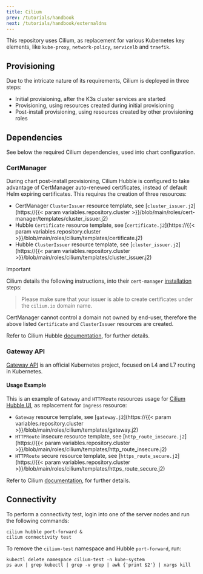 ```yaml
---
title: Cilium
prev: /tutorials/handbook
next: /tutorials/handbook/externaldns
---
```


This repository uses Cilium, as replacement for various Kubernetes key elements, like `kube-proxy`, `network-policy`, `servicelb` and `traefik`.

<!--more-->

## Provisioning

Due to the intricate nature of its requirements, Cilium is deployed in three steps:

- Initial provisioning, after the K3s cluster services are started
- Provisioning, using resources created during initial provisioning
- Post-install provisioning, using resources created by other provisioning roles

## Dependencies

See below the required Cilium dependencies, used into chart configuration. 

### CertManager

During chart post-install provisioning, Cilium Hubble is configured to take advantage of CertManager auto-renewed certificates, instead of default Helm expiring certificates. This requires the creation of three resources:

- CertManager `ClusterIssuer` resource template, see [`cluster_issuer.j2`](https://{{< param variables.repository.cluster >}}/blob/main/roles/cert-manager/templates/cluster_issuer.j2)
- Hubble `Certificate` resource template, see [`certificate.j2`](https://{{< param variables.repository.cluster >}}/blob/main/roles/cilium/templates/certificate.j2)
- Hubble `ClusterIssuer` resource template, see [`cluster_issuer.j2`](https://{{< param variables.repository.cluster >}}/blob/main/roles/cilium/templates/cluster_issuer.j2)

> [!IMPORTANT]
> Cilium details the following instructions, into their `cert-manager` [installation](https://docs.cilium.io/en/latest/observability/hubble/configuration/tls) steps:
> > Please make sure that your issuer is able to create certificates under the `cilium.io` domain name.
>
> CertManager cannot control a domain not owned by end-user, therefore the above listed `Certificate` and `ClusterIssuer` resources are created.

Refer to Cilium Hubble [documentation](https://docs.cilium.io/en/stable/gettingstarted/hubble-configuration/), for further details.

### Gateway API

[Gateway API](https://gateway-api.sigs.k8s.io) is an official Kubernetes project, focused on L4 and L7 routing in Kubernetes.

#### Usage Example

This is an example of `Gateway` and `HTTPRoute` resources usage for [Cilium Hubble UI](/k3s-cluster/tutorials/handbook/externaldns/#cilium), as replacement for `Ingress` resource:

- `Gateway` resource template, see [`gateway.j2`](https://{{< param variables.repository.cluster >}}/blob/main/roles/cilium/templates/gateway.j2)
- `HTTPRoute` insecure resource template, see [`http_route_insecure.j2`](https://{{< param variables.repository.cluster >}}/blob/main/roles/cilium/templates/http_route_insecure.j2)
- `HTTPRoute` secure resource template, see [`https_route_secure.j2`](https://{{< param variables.repository.cluster >}}/blob/main/roles/cilium/templates/https_route_secure.j2)

Refer to Cilium [documentation](https://docs.cilium.io/en/stable/network/servicemesh/gateway-api/gateway-api/), for further details.

## Connectivity

To perform a connectivity test, login into one of the server nodes and run the following commands:

```shell
cilium hubble port-forward &
cilium connectivity test
```

To remove the `cilium-test` namespace and Hubble `port-forward`, run:

```shell
kubectl delete namespace cilium-test -n kube-system
ps aux | grep kubectl | grep -v grep | awk {'print $2'} | xargs kill
```
